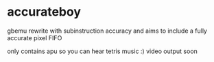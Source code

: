 # accurateboy

gbemu rewrite with subinstruction accuracy and aims to include a fully accurate pixel FIFO

only contains apu so you can hear tetris music :) video output soon
